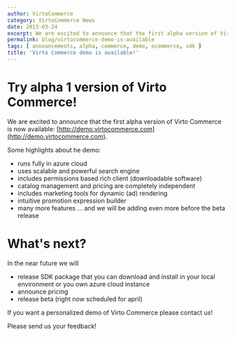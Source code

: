 ```yaml
---
author: VirtoCommerce
category: VirtoCommerce News
date: 2013-03-24
excerpt: We are excited to announce that the first alpha version of Virto Commerce is now available
permalink: blog/virtocommerce-demo-is-available
tags: [ announcements, alpha, commerce, demo, ecommerce, sdk ]
title: 'Virto Commerce demo is available!'
---
```

# Try alpha 1 version of Virto Commerce!

We are excited to announce that the first alpha version of Virto Commerce is now available: [http://demo.virtocommerce.com](http://demo.virtocommerce.com).

Some highlights about he demo:

* runs fully in azure cloud
* uses scalable and powerful search engine
* includes permissions based rich client (downloadable software)
* catalog management and pricing are completely independent
* includes marketing tools for dynamic (ad) rendering
* intuitive promotion expression builder
* many more features ... and we will be adding even more before the beta release

# What's next?

In the near future we will

* release SDK package that you can download and install in your local environment or you own azure cloud instance
* announce pricing
* release beta (right now scheduled for april)

If you want a personalized demo of Virto Commerce please contact us!

Please send us your feedback!